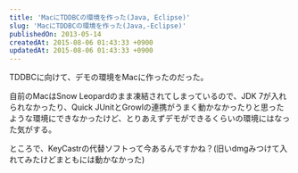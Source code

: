 ```yaml
---
title: 'MacにTDDBCの環境を作った(Java, Eclipse)'
slug: 'MacにTDDBCの環境を作った(Java,-Eclipse)'
publishedOn: 2013-05-14
createdAt: 2015-08-06 01:43:33 +0900
updatedAt: 2015-08-06 01:43:33 +0900
---
```

TDDBCに向けて、デモの環境をMacに作ったのだった。

自前のMacはSnow Leopardのまま凍結されてしまっているので、JDK 7が入れられなかったり、Quick JUnitとGrowlの連携がうまく動かなかったりと思ったような環境にできなかったけど、とりあえずデモができるくらいの環境にはなった気がする。

ところで、KeyCastrの代替ソフトって今あるんですかね？(旧いdmgみつけて入れてみたけどまともには動かなかった)
